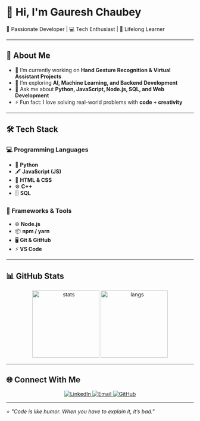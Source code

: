 # 👋 Hi, I'm Gauresh Chaubey

🚀 Passionate Developer | 💻 Tech Enthusiast | 🌱 Lifelong Learner  

---

## 🌟 About Me  
- 🔭 I’m currently working on **Hand Gesture Recognition & Virtual Assistant Projects**  
- 🌱 I’m exploring **AI, Machine Learning, and Backend Development**  
- 💬 Ask me about **Python, JavaScript, Node.js, SQL, and Web Development**  
- ⚡ Fun fact: I love solving real-world problems with **code + creativity**  

---

## 🛠️ Tech Stack  

### 💻 Programming Languages  
- 🐍 **Python**  
- 🖋️ **JavaScript (JS)**  
- 🎨 **HTML & CSS**  
- ⚙️ **C++**  
- 🗄️ **SQL**  

### 🚀 Frameworks & Tools  
- 🌐 **Node.js**  
- 📦 **npm / yarn**  
- 🖥️ **Git & GitHub**  
- ⚡ **VS Code**  

---

## 📊 GitHub Stats  
<p align="center">
  <img src="https://github-readme-stats.vercel.app/api?username=YourGitHubUsername&show_icons=true&theme=radical" alt="stats" height="180"/>
  <img src="https://github-readme-stats.vercel.app/api/top-langs/?username=YourGitHubUsername&layout=compact&theme=radical" alt="langs" height="180"/>
</p>

---

## 🌐 Connect With Me  
<p align="center">
  <a href="https://www.linkedin.com/in/your-linkedin/" target="_blank">
    <img src="https://img.shields.io/badge/LinkedIn-0A66C2?logo=linkedin&logoColor=white" alt="LinkedIn"/>
  </a>
  <a href="mailto:your-email@gmail.com" target="_blank">
    <img src="https://img.shields.io/badge/Email-D14836?logo=gmail&logoColor=white" alt="Email"/>
  </a>
  <a href="https://github.com/YourGitHubUsername" target="_blank">
    <img src="https://img.shields.io/badge/GitHub-171515?logo=github&logoColor=white" alt="GitHub"/>
  </a>
</p>

---

⭐️ *"Code is like humor. When you have to explain it, it’s bad."*  
